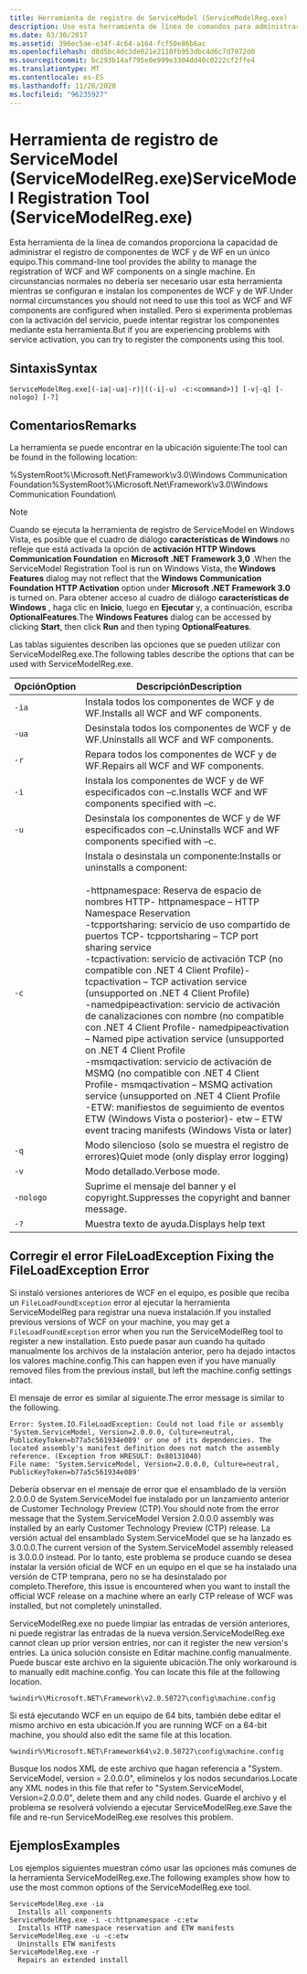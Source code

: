 ```yaml
---
title: Herramienta de registro de ServiceModel (ServiceModelReg.exe)
description: Use esta herramienta de línea de comandos para administrar el registro de componentes de WCF y WF en un único equipo si tiene problemas con la activación del servicio.
ms.date: 03/30/2017
ms.assetid: 396ec5ae-e34f-4c64-a164-fcf50e86b6ac
ms.openlocfilehash: d8d5bc4dc3de021e2110fb953dbc4d6c7d7972d0
ms.sourcegitcommit: bc293b14af795e0e999e3304dd40c0222cf2ffe4
ms.translationtype: MT
ms.contentlocale: es-ES
ms.lasthandoff: 11/26/2020
ms.locfileid: "96235927"
---
```

# <a name="servicemodel-registration-tool-servicemodelregexe"></a><span data-ttu-id="556b8-103">Herramienta de registro de ServiceModel (ServiceModelReg.exe)</span><span class="sxs-lookup"><span data-stu-id="556b8-103">ServiceModel Registration Tool (ServiceModelReg.exe)</span></span>

<span data-ttu-id="556b8-104">Esta herramienta de la línea de comandos proporciona la capacidad de administrar el registro de componentes de WCF y de WF en un único equipo.</span><span class="sxs-lookup"><span data-stu-id="556b8-104">This command-line tool provides the ability to manage the registration of WCF and WF components on a single machine.</span></span> <span data-ttu-id="556b8-105">En circunstancias normales no debería ser necesario usar esta herramienta mientras se configuran e instalan los componentes de WCF y de WF.</span><span class="sxs-lookup"><span data-stu-id="556b8-105">Under normal circumstances you should not need to use this tool as WCF and WF components are configured when installed.</span></span> <span data-ttu-id="556b8-106">Pero si experimenta problemas con la activación del servicio, puede intentar registrar los componentes mediante esta herramienta.</span><span class="sxs-lookup"><span data-stu-id="556b8-106">But if you are experiencing problems with service activation, you can try to register the components using this tool.</span></span>  
  
## <a name="syntax"></a><span data-ttu-id="556b8-107">Sintaxis</span><span class="sxs-lookup"><span data-stu-id="556b8-107">Syntax</span></span>  
  
```console  
ServiceModelReg.exe[(-ia|-ua|-r)|((-i|-u) -c:<command>)] [-v|-q] [-nologo] [-?]  
```  
  
## <a name="remarks"></a><span data-ttu-id="556b8-108">Comentarios</span><span class="sxs-lookup"><span data-stu-id="556b8-108">Remarks</span></span>  

 <span data-ttu-id="556b8-109">La herramienta se puede encontrar en la ubicación siguiente:</span><span class="sxs-lookup"><span data-stu-id="556b8-109">The tool can be found in the following location:</span></span>  
  
 <span data-ttu-id="556b8-110">%SystemRoot%\Microsoft.Net\Framework\v3.0\Windows Communication Foundation</span><span class="sxs-lookup"><span data-stu-id="556b8-110">%SystemRoot%\Microsoft.Net\Framework\v3.0\Windows Communication Foundation</span></span>\  
  
> [!NOTE]
> <span data-ttu-id="556b8-111">Cuando se ejecuta la herramienta de registro de ServiceModel en Windows Vista, es posible que el cuadro de diálogo **características de Windows** no refleje que está activada la opción de **activación HTTP Windows Communication Foundation** en **Microsoft .NET Framework 3,0** .</span><span class="sxs-lookup"><span data-stu-id="556b8-111">When the ServiceModel Registration Tool is run on Windows Vista, the **Windows Features** dialog may not reflect that the **Windows Communication Foundation HTTP Activation** option under **Microsoft .NET Framework 3.0** is turned on.</span></span> <span data-ttu-id="556b8-112">Para obtener acceso al cuadro de diálogo **características de Windows** , haga clic en **Inicio**, luego en **Ejecutar** y, a continuación, escriba **OptionalFeatures**.</span><span class="sxs-lookup"><span data-stu-id="556b8-112">The **Windows Features** dialog can be accessed by clicking **Start**, then click **Run** and then typing **OptionalFeatures**.</span></span>  
  
 <span data-ttu-id="556b8-113">Las tablas siguientes describen las opciones que se pueden utilizar con ServiceModelReg.exe.</span><span class="sxs-lookup"><span data-stu-id="556b8-113">The following tables describe the options that can be used with ServiceModelReg.exe.</span></span>  
  
|<span data-ttu-id="556b8-114">Opción</span><span class="sxs-lookup"><span data-stu-id="556b8-114">Option</span></span>|<span data-ttu-id="556b8-115">Descripción</span><span class="sxs-lookup"><span data-stu-id="556b8-115">Description</span></span>|  
|------------|-----------------|  
|`-ia`|<span data-ttu-id="556b8-116">Instala todos los componentes de WCF y de WF.</span><span class="sxs-lookup"><span data-stu-id="556b8-116">Installs all WCF and WF components.</span></span>|  
|`-ua`|<span data-ttu-id="556b8-117">Desinstala todos los componentes de WCF y de WF.</span><span class="sxs-lookup"><span data-stu-id="556b8-117">Uninstalls all WCF and WF components.</span></span>|  
|`-r`|<span data-ttu-id="556b8-118">Repara todos los componentes de WCF y de WF.</span><span class="sxs-lookup"><span data-stu-id="556b8-118">Repairs all WCF and WF components.</span></span>|  
|`-i`|<span data-ttu-id="556b8-119">Instala los componentes de WCF y de WF especificados con –c.</span><span class="sxs-lookup"><span data-stu-id="556b8-119">Installs WCF and WF components specified with –c.</span></span>|  
|`-u`|<span data-ttu-id="556b8-120">Desinstala los componentes de WCF y de WF especificados con –c.</span><span class="sxs-lookup"><span data-stu-id="556b8-120">Uninstalls WCF and WF components specified with –c.</span></span>|  
|`-c`|<span data-ttu-id="556b8-121">Instala o desinstala un componente:</span><span class="sxs-lookup"><span data-stu-id="556b8-121">Installs or uninstalls a component:</span></span><br /><br /> <span data-ttu-id="556b8-122">-httpnamespace: Reserva de espacio de nombres HTTP</span><span class="sxs-lookup"><span data-stu-id="556b8-122">-   httpnamespace – HTTP Namespace Reservation</span></span><br /><span data-ttu-id="556b8-123">-tcpportsharing: servicio de uso compartido de puertos TCP</span><span class="sxs-lookup"><span data-stu-id="556b8-123">-   tcpportsharing – TCP port sharing service</span></span><br /><span data-ttu-id="556b8-124">-tcpactivation: servicio de activación TCP (no compatible con .NET 4 Client Profile)</span><span class="sxs-lookup"><span data-stu-id="556b8-124">-   tcpactivation – TCP activation service (unsupported on .NET 4 Client Profile)</span></span><br /><span data-ttu-id="556b8-125">-namedpipeactivation: servicio de activación de canalizaciones con nombre (no compatible con .NET 4 Client Profile</span><span class="sxs-lookup"><span data-stu-id="556b8-125">-   namedpipeactivation – Named pipe activation service (unsupported on .NET 4 Client Profile</span></span><br /><span data-ttu-id="556b8-126">-msmqactivation: servicio de activación de MSMQ (no compatible con .NET 4 Client Profile</span><span class="sxs-lookup"><span data-stu-id="556b8-126">-   msmqactivation – MSMQ activation service (unsupported on .NET 4 Client Profile</span></span><br /><span data-ttu-id="556b8-127">-ETW: manifiestos de seguimiento de eventos ETW (Windows Vista o posterior)</span><span class="sxs-lookup"><span data-stu-id="556b8-127">-   etw – ETW event tracing manifests (Windows Vista or later)</span></span>|  
|`-q`|<span data-ttu-id="556b8-128">Modo silencioso (solo se muestra el registro de errores)</span><span class="sxs-lookup"><span data-stu-id="556b8-128">Quiet mode (only display error logging)</span></span>|  
|`-v`|<span data-ttu-id="556b8-129">Modo detallado.</span><span class="sxs-lookup"><span data-stu-id="556b8-129">Verbose mode.</span></span>|  
|`-nologo`|<span data-ttu-id="556b8-130">Suprime el mensaje del banner y el copyright.</span><span class="sxs-lookup"><span data-stu-id="556b8-130">Suppresses the copyright and banner message.</span></span>|  
|`-?`|<span data-ttu-id="556b8-131">Muestra texto de ayuda.</span><span class="sxs-lookup"><span data-stu-id="556b8-131">Displays help text</span></span>|  
  
## <a name="fixing-the-fileloadexception-error"></a><span data-ttu-id="556b8-132">Corregir el error FileLoadException </span><span class="sxs-lookup"><span data-stu-id="556b8-132">Fixing the FileLoadException Error</span></span>  

 <span data-ttu-id="556b8-133">Si instaló versiones anteriores de WCF en el equipo, es posible que reciba un `FileLoadFoundException` error al ejecutar la herramienta ServiceModelReg para registrar una nueva instalación.</span><span class="sxs-lookup"><span data-stu-id="556b8-133">If you installed previous versions of WCF on your machine, you may get a `FileLoadFoundException` error when you run the ServiceModelReg tool to register a new installation.</span></span> <span data-ttu-id="556b8-134">Esto puede pasar aun cuando ha quitado manualmente los archivos de la instalación anterior, pero ha dejado intactos los valores machine.config.</span><span class="sxs-lookup"><span data-stu-id="556b8-134">This can happen even if you have manually removed files from the previous install, but left the machine.config settings intact.</span></span>  
  
 <span data-ttu-id="556b8-135">El mensaje de error es similar al siguiente.</span><span class="sxs-lookup"><span data-stu-id="556b8-135">The error message is similar to the following.</span></span>  
  
```console  
Error: System.IO.FileLoadException: Could not load file or assembly 'System.ServiceModel, Version=2.0.0.0, Culture=neutral, PublicKeyToken=b77a5c561934e089' or one of its dependencies. The located assembly's manifest definition does not match the assembly reference. (Exception from HRESULT: 0x80131040)  
File name: 'System.ServiceModel, Version=2.0.0.0, Culture=neutral, PublicKeyToken=b77a5c561934e089'  
```  
  
 <span data-ttu-id="556b8-136">Debería observar en el mensaje de error que el ensamblado de la versión 2.0.0.0 de System.ServiceModel fue instalado por un lanzamiento anterior de Customer Technology Preview (CTP).</span><span class="sxs-lookup"><span data-stu-id="556b8-136">You should note from the error message that the System.ServiceModel Version 2.0.0.0 assembly was installed by an early Customer Technology Preview (CTP) release.</span></span> <span data-ttu-id="556b8-137">La versión actual del ensamblado System.ServiceModel que se ha lanzado es 3.0.0.0.</span><span class="sxs-lookup"><span data-stu-id="556b8-137">The current version of the System.ServiceModel assembly released is 3.0.0.0 instead.</span></span> <span data-ttu-id="556b8-138">Por lo tanto, este problema se produce cuando se desea instalar la versión oficial de WCF en un equipo en el que se ha instalado una versión de CTP temprana, pero no se ha desinstalado por completo.</span><span class="sxs-lookup"><span data-stu-id="556b8-138">Therefore, this issue is encountered when you want to install the official WCF release on a machine where an early CTP release of WCF was installed, but not completely uninstalled.</span></span>  
  
 <span data-ttu-id="556b8-139">ServiceModelReg.exe no puede limpiar las entradas de versión anteriores, ni puede registrar las entradas de la nueva versión.</span><span class="sxs-lookup"><span data-stu-id="556b8-139">ServiceModelReg.exe cannot clean up prior version entries, nor can it register the new version's entries.</span></span> <span data-ttu-id="556b8-140">La única solución consiste en Editar machine.config manualmente. Puede buscar este archivo en la siguiente ubicación.</span><span class="sxs-lookup"><span data-stu-id="556b8-140">The only workaround is to manually edit machine.config. You can locate this file at the following location.</span></span>  
  
```console  
%windir%\Microsoft.NET\Framework\v2.0.50727\config\machine.config
```  
  
 <span data-ttu-id="556b8-141">Si está ejecutando WCF en un equipo de 64 bits, también debe editar el mismo archivo en esta ubicación.</span><span class="sxs-lookup"><span data-stu-id="556b8-141">If you are running WCF on a 64-bit machine, you should also edit the same file at this location.</span></span>  
  
```console  
%windir%\Microsoft.NET\Framework64\v2.0.50727\config\machine.config
```  
  
 <span data-ttu-id="556b8-142">Busque los nodos XML de este archivo que hagan referencia a "System. ServiceModel, version = 2.0.0.0", elimínelos y los nodos secundarios.</span><span class="sxs-lookup"><span data-stu-id="556b8-142">Locate any XML nodes in this file that refer to "System.ServiceModel, Version=2.0.0.0", delete them and any child nodes.</span></span> <span data-ttu-id="556b8-143">Guarde el archivo y el problema se resolverá volviendo a ejecutar ServiceModelReg.exe.</span><span class="sxs-lookup"><span data-stu-id="556b8-143">Save the file and re-run ServiceModelReg.exe resolves this problem.</span></span>  
  
## <a name="examples"></a><span data-ttu-id="556b8-144">Ejemplos</span><span class="sxs-lookup"><span data-stu-id="556b8-144">Examples</span></span>  

 <span data-ttu-id="556b8-145">Los ejemplos siguientes muestran cómo usar las opciones más comunes de la herramienta ServiceModelReg.exe.</span><span class="sxs-lookup"><span data-stu-id="556b8-145">The following examples show how to use the most common options of the ServiceModelReg.exe tool.</span></span>  
  
```console  
ServiceModelReg.exe -ia  
  Installs all components  
ServiceModelReg.exe -i -c:httpnamespace -c:etw  
  Installs HTTP namespace reservation and ETW manifests  
ServiceModelReg.exe -u -c:etw  
  Uninstalls ETW manifests  
ServiceModelReg.exe -r  
  Repairs an extended install  
```
